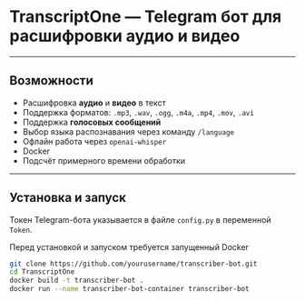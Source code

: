 # TranscriptOne — Telegram бот для расшифровки аудио и видео

---

##  Возможности

- Расшифровка **аудио** и **видео** в текст
- Поддержка форматов: `.mp3`, `.wav`, `.ogg`, `.m4a`, `.mp4`, `.mov`, `.avi`
- Поддержка **голосовых сообщений**
- Выбор языка распознавания через команду `/language`
- Офлайн работа через `openai-whisper`
- Docker
- Подсчёт примерного времени обработки

---

## Установка и запуск

Токен Telegram-бота указывается в файле `config.py` в переменной `Token`.

Перед установкой и запуском требуется запущенный Docker

```bash
git clone https://github.com/yourusername/transcriber-bot.git
cd TranscriptOne
docker build -t transcriber-bot .
docker run --name transcriber-bot-container transcriber-bot
```
